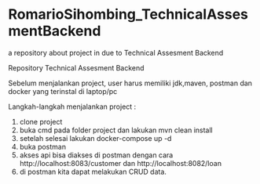 # RomarioSihombing_TechnicalAssesmentBackend
a repository about project in due to Technical Assesment Backend


Repository Technical Assesment Backend

Sebelum menjalankan project, user harus memiliki jdk,maven, postman dan docker yang terinstal di laptop/pc

Langkah-langkah menjalankan project : 
1. clone project
2. buka cmd pada folder project dan lakukan mvn clean install
3. setelah selesai lakukan docker-compose up -d
4. buka postman
4. akses api bisa diakses di postman dengan cara http://localhost:8083/customer dan http://localhost:8082/loan
5. di postman kita dapat melakukan CRUD data.

